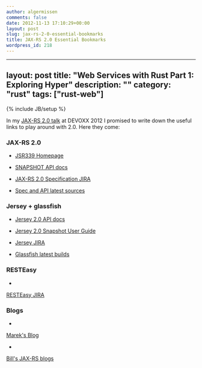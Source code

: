 ```yaml
---
author: algermissen
comments: false
date: 2012-11-13 17:10:29+00:00
layout: post
slug: jax-rs-2-0-essential-bookmarks
title: JAX-RS 2.0 Essential Bookmarks
wordpress_id: 218
---
```

---
layout: post
title: "Web Services with Rust Part 1: Exploring Hyper"
description: ""
category: "rust"
tags: ["rust-web"]
---
{% include JB/setup %}

In my [JAX-RS 2.0 talk](http://www.slideshare.net/algermissen/jaxrs-20-new-features) at DEVOXX 2012 I promised to write down the useful links to play around with 2.0. Here they come:



### JAX-RS 2.0






	
  * [JSR339 Homepage](http://www.jcp.org/en/jsr/detail?id=339`)


	
  * [SNAPSHOT API docs](http://jax-rs-spec.java.net/nonav/2.0-SNAPSHOT/apidocs/)


	
  * [JAX-RS 2.0 Specification JIRA](http://java.net/jira/browse/JAX_RS_SPEC)


	
  * [Spec and API latest sources](http://java.net/projects/jax-rs-spec/sources/git/show)






### Jersey + glassfish






	
  * [Jersey 2.0 API docs](http://jersey.java.net/nonav/apidocs/snapshot/jersey/)


        
  * [Jersey 2.0 Snapshot User Guide](http://jersey.java.net/nonav/documentation/snapshot/index.html)



	
  * [Jersey JIRA](http://java.net/jira/browse/JERSEY/)



	
  * [Glassfish latest builds](http://dlc.sun.com.edgesuite.net/glassfish/4.0/promoted/)





### RESTEasy






  * 
[RESTEasy JIRA](https://issues.jboss.org/browse/RESTEASY)






### Blogs






  * 
[Marek's Blog](http://marek.potociar.net)



  * 
[Bill's JAX-RS blogs](http://bill.burkecentral.com/category/jax-rs/)



